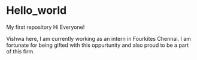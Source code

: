 # Hello_world
My first repository
Hi Everyone!

Vishwa here, I am currently working as an intern in Fourkites Chennai.
I am fortunate for being gifted with this oppurtunity and also proud to be a part of this firm.
